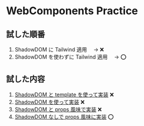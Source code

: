 # WebComponents Practice

## 試した順番

1. ShadowDOM に Tailwind 適用　 → ❌
1. ShadowDOM を使わずに Tailwind 適用　 → ⭕️

## 試した内容

1. [ShadowDOM と template を使って実装](/template/) ❌
1. [ShadowDOM を使って実装](/shadow/) ❌
1. [ShadowDOM と props 風味で実装](/props/) ❌
1. [ShadowDOM なしで props 風味に実装](/non-shadow/) ⭕️
